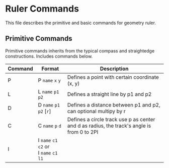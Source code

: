 Ruler Commands
===

This file describes the primitive and basic commands for geometry ruler.

## Primitive Commands

Primitive commands inherits from the typical compass and straightedge constructions. Includes commands below.

Command |Format                     |Description
--------|---------------------------|-------------
P       |P `name` `x` `y`           |Defines a point with certain coordinate (x, y)
L       |L `name` `p1` `p2`         |Defines a straight line by p1 and p2
D       |D `name` `p1` `p2` [`r`]   |Defines a distance between p1 and p2, can optional multipy by r
C       |C `name` `p` `d`           |Defines a circle track use p as center and d as radius, the track's angle is from 0 to 2PI
I       |I `name` `c1` `c2` or<br/>I `name` `c1` `l1`         |
